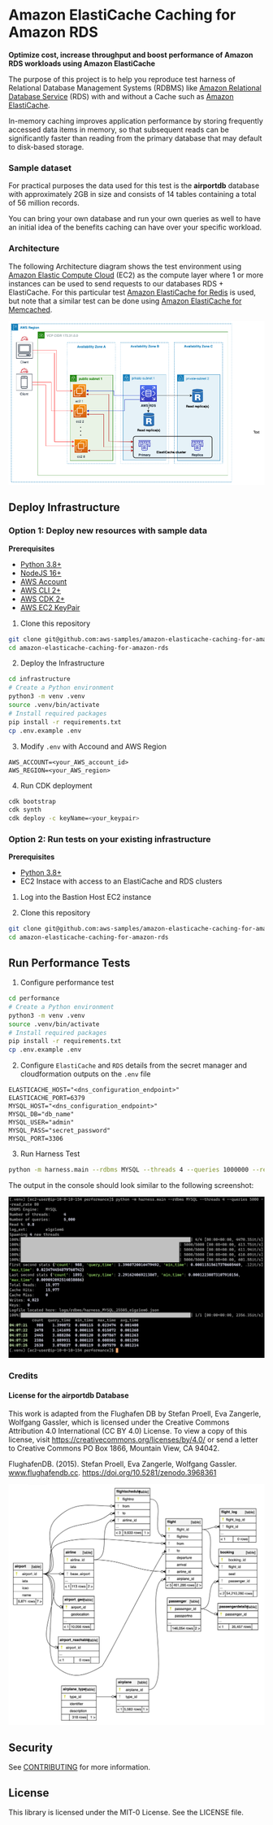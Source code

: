 # Amazon ElastiCache Caching for Amazon RDS
__Optimize cost, increase throughput and boost performance of Amazon RDS workloads using Amazon ElastiCache__

The purpose of this project is to help you reproduce test harness of Relational Database Management Systems (RDBMS) like [Amazon Relational Database Service](https://aws.amazon.com/rds/) (RDS) with and without a Cache such as [Amazon ElastiCache](https://aws.amazon.com/elasticache/).

In-memory caching improves application performance by storing frequently accessed data items in memory, so that subsequent reads can be significantly faster than reading from the primary database that may default to disk-based storage.

### Sample dataset

For practical purposes the data used for this test is the __airportdb__ database with approximately 2GB in size and consists of 14 tables containing a total of 56 million records.

You can bring your own database and run your own queries as well to have an initial idea of the benefits caching can have over your specific workload.

### Architecture

The following Architecture diagram shows the test environment using [Amazon Elastic Compute Cloud](https://aws.amazon.com/pm/ec2/) (EC2) as the compute layer where 1 or more instances can be used to send requests to our databases RDS + ElastiCache. For this particular test [Amazon ElastiCache for Redis](https://aws.amazon.com/elasticache/redis/) is used, but note that a similar test can be done using [Amazon ElastiCache for Memcached](https://aws.amazon.com/elasticache/memcached/).

![Architecture diagram of test environment](docs/BetterTogether-RDS-Arh-Diagram.png)

## Deploy Infrastructure

### Option 1: Deploy new resources with sample data

__Prerequisites__

- [Python 3.8+](https://www.python.org/)
- [NodeJS 16+](https://nodejs.dev/)
- [AWS Account](https://aws.amazon.com/)
- [AWS CLI 2+](https://aws.amazon.com/cli/)
- [AWS CDK 2+](https://aws.amazon.com/cdk/)
- [AWS EC2 KeyPair](https://docs.aws.amazon.com/AWSEC2/latest/UserGuide/ec2-key-pairs.html)

1. Clone this repository
```bash
git clone git@github.com:aws-samples/amazon-elasticache-caching-for-amazon-rds.git
cd amazon-elasticache-caching-for-amazon-rds
```

2. Deploy the Infrastructure
```bash
cd infrastructure
# Create a Python environment
python3 -m venv .venv
source .venv/bin/activate
# Install required packages
pip install -r requirements.txt
cp .env.example .env
```

3. Modify `.env` with Accound and AWS Region
```
AWS_ACCOUNT=<your_AWS_account_id>
AWS_REGION=<your_AWS_region>
```

4. Run CDK deployment
```bash
cdk bootstrap
cdk synth
cdk deploy -c keyName=<your_keypair>
```

### Option 2: Run tests on your existing infrastructure

__Prerequisites__

- [Python 3.8+](https://www.python.org/)
- EC2 Instace with access to an ElastiCache and RDS clusters

1. Log into the Bastion Host EC2 instance

2. Clone this repository
```bash
git clone git@github.com:aws-samples/amazon-elasticache-caching-for-amazon-rds.git
cd amazon-elasticache-caching-for-amazon-rds
```

## Run Performance Tests

1. Configure performance test

```bash
cd performance
# Create a Python environment
python3 -m venv .venv
source .venv/bin/activate
# Install required packages
pip install -r requirements.txt
cp .env.example .env
```

2. Configure `ElastiCache` and `RDS` details from the secret manager and cloudformation outputs on the `.env` file
```
ELASTICACHE_HOST="<dns_configuration_endpoint>"
ELASTICACHE_PORT=6379
MYSQL_HOST="<dns_configuration_endpoint>"
MYSQL_DB="db_name"
MYSQL_USER="admin"
MYSQL_PASS="secret_password"
MYSQL_PORT=3306
```

3. Run Harness Test
```bash
python -m harness.main --rdbms MYSQL --threads 4 --queries 1000000 --read_rate 80
```

The output in the console should look similar to the following screenshot:

![RDBMS-Cache_Test](docs/RDBMS-Cache_Test.png)

### Credits

#### License for the airportdb Database
This work is adapted from the Flughafen DB by Stefan Proell, Eva Zangerle, Wolfgang Gassler, which is licensed under the Creative Commons Attribution 4.0 International (CC BY 4.0) License. To view a copy of this license, visit https://creativecommons.org/licenses/by/4.0/ or send a letter to Creative Commons PO Box 1866, Mountain View, CA 94042.

FlughafenDB. (2015). Stefan Proell, Eva Zangerle, Wolfgang Gassler. www.flughafendb.cc. https://doi.org/10.5281/zenodo.3968361

![AirportDB - FlughafenDB](docs/AirportDB-schema.png)

## Security

See [CONTRIBUTING](CONTRIBUTING.md#security-issue-notifications) for more information.

## License

This library is licensed under the MIT-0 License. See the LICENSE file.
